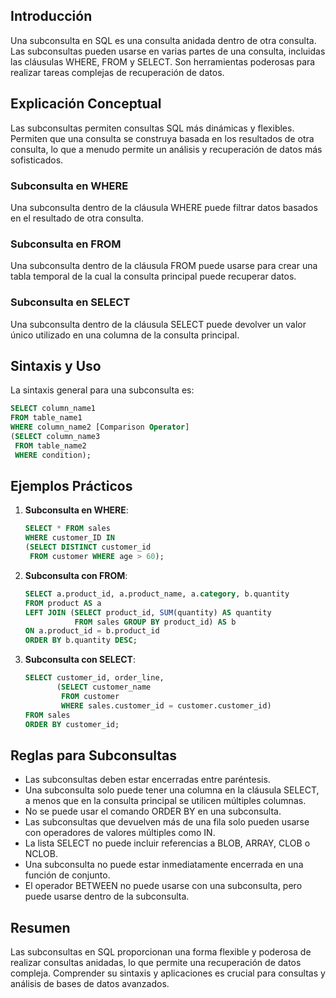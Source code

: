 <!-- # Subconsultas en SQL -->

## Introducción

Una subconsulta en SQL es una consulta anidada dentro de otra consulta. Las subconsultas pueden usarse en varias partes de una consulta, incluidas las cláusulas WHERE, FROM y SELECT. Son herramientas poderosas para realizar tareas complejas de recuperación de datos.

## Explicación Conceptual

Las subconsultas permiten consultas SQL más dinámicas y flexibles. Permiten que una consulta se construya basada en los resultados de otra consulta, lo que a menudo permite un análisis y recuperación de datos más sofisticados.

### Subconsulta en WHERE

Una subconsulta dentro de la cláusula WHERE puede filtrar datos basados en el resultado de otra consulta.

### Subconsulta en FROM

Una subconsulta dentro de la cláusula FROM puede usarse para crear una tabla temporal de la cual la consulta principal puede recuperar datos.

### Subconsulta en SELECT

Una subconsulta dentro de la cláusula SELECT puede devolver un valor único utilizado en una columna de la consulta principal.

## Sintaxis y Uso

La sintaxis general para una subconsulta es:

```sql
SELECT column_name1
FROM table_name1
WHERE column_name2 [Comparison Operator]
(SELECT column_name3
 FROM table_name2
 WHERE condition);
```

## Ejemplos Prácticos

1. **Subconsulta en WHERE**:

   ```sql
   SELECT * FROM sales
   WHERE customer_ID IN
   (SELECT DISTINCT customer_id
    FROM customer WHERE age > 60);
   ```

2. **Subconsulta con FROM**:
   ```sql
   SELECT a.product_id, a.product_name, a.category, b.quantity
   FROM product AS a
   LEFT JOIN (SELECT product_id, SUM(quantity) AS quantity
              FROM sales GROUP BY product_id) AS b
   ON a.product_id = b.product_id
   ORDER BY b.quantity DESC;
   ```

3. **Subconsulta con SELECT**:
   ```sql
   SELECT customer_id, order_line,
          (SELECT customer_name
           FROM customer
           WHERE sales.customer_id = customer.customer_id)
   FROM sales
   ORDER BY customer_id;
   ```

## Reglas para Subconsultas

- Las subconsultas deben estar encerradas entre paréntesis.
- Una subconsulta solo puede tener una columna en la cláusula SELECT, a menos que en la consulta principal se utilicen múltiples columnas.
- No se puede usar el comando ORDER BY en una subconsulta.
- Las subconsultas que devuelven más de una fila solo pueden usarse con operadores de valores múltiples como IN.
- La lista SELECT no puede incluir referencias a BLOB, ARRAY, CLOB o NCLOB.
- Una subconsulta no puede estar inmediatamente encerrada en una función de conjunto.
- El operador BETWEEN no puede usarse con una subconsulta, pero puede usarse dentro de la subconsulta.

## Resumen

Las subconsultas en SQL proporcionan una forma flexible y poderosa de realizar consultas anidadas, lo que permite una recuperación de datos compleja. Comprender su sintaxis y aplicaciones es crucial para consultas y análisis de bases de datos avanzados.
